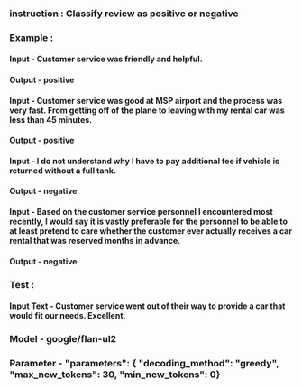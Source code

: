 ### instruction : Classify review as positive or negative

### Example :
#### Input - Customer service was friendly and helpful.
#### Output - positive

#### Input - Customer service was good at MSP airport and the process was very fast.  From getting off of the plane to leaving with my rental car was less than 45 minutes.
#### Output - positive

#### Input - I do not  understand why I have to pay additional fee if vehicle is returned without a full tank.
#### Output - negative

#### Input - Based on the customer service personnel I encountered most recently, I would say it is vastly preferable for the personnel to be able to at least pretend to care whether the customer ever actually receives a car rental that was reserved months in advance.
#### Output - negative

### Test : 
#### Input Text - Customer service went out of their way to provide a car that would fit our needs. Excellent.


### Model - google/flan-ul2

### Parameter - "parameters": {  "decoding_method": "greedy",  "max_new_tokens": 30,  "min_new_tokens": 0}
